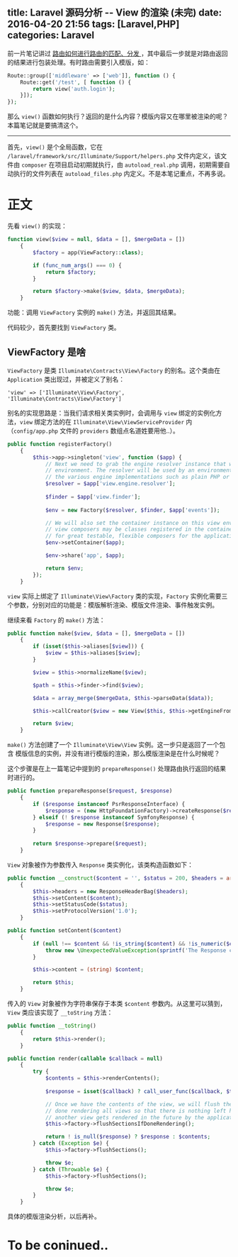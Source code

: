 
title: Laravel 源码分析 -- View 的渲染 (未完)
date: 2016-04-20 21:56
tags: [Laravel,PHP]
categories: Laravel
---

前一片笔记讲过 [ 路由如何进行路由的匹配、分发 ](http://b.fengbl.cn/2016/04/15/Laravel-sourcecode-how-route-work/#%E5%8C%B9%E9%85%8D%E7%BB%93%E6%9E%9C%E5%A4%84%E7%90%86) ，其中最后一步就是对路由返回的结果进行包装处理。有时路由需要引入模版，如：

```php
Route::group(['middleware' => ['web']], function () {
	Route::get('/test', [ function () {
		return view('auth.login');
	}]);
});
```

那么 `view()` 函数如何执行？返回的是什么内容？模版内容又在哪里被渲染的呢？本篇笔记就是要搞清这个。


<!-- more -->

---

首先，`view()` 是个全局函数，它在 `/laravel/framework/src/Illuminate/Support/helpers.php` 文件内定义，该文件由 `composer` 在项目启动初期就执行，由 `autoload_real.php` 调用，初期需要自动执行的文件列表在 `autoload_files.php` 内定义。不是本笔记重点，不再多说。

# 正文

先看 `view()` 的实现：

```php
function view($view = null, $data = [], $mergeData = [])
    {
        $factory = app(ViewFactory::class);

        if (func_num_args() === 0) {
            return $factory;
        }

        return $factory->make($view, $data, $mergeData);
    }
```

功能：调用 `ViewFactory` 实例的 `make()` 方法，并返回其结果。

代码较少，首先要找到 `ViewFactory` 类。

## ViewFactory 是啥

`ViewFactory`  是类 `Illuminate\Contracts\View\Factory` 的别名。这个类由在 `Application` 类出现过，并被定义了别名：

	'view' => ['Illuminate\View\Factory', 'Illuminate\Contracts\View\Factory']

别名的实现思路是：当我们请求相关类实例时，会调用与 `view` 绑定的实例化方法，`view` 绑定方法的在 `Illuminate\View\ViewServiceProvider` 内（`config/app.php`  文件的 `providers` 数组点名道姓要用他..）。

```php
public function registerFactory()
    {
        $this->app->singleton('view', function ($app) {
            // Next we need to grab the engine resolver instance that will be used by the
            // environment. The resolver will be used by an environment to get each of
            // the various engine implementations such as plain PHP or Blade engine.
            $resolver = $app['view.engine.resolver'];
            
            $finder = $app['view.finder'];
            
            $env = new Factory($resolver, $finder, $app['events']);

            // We will also set the container instance on this view environment since the
            // view composers may be classes registered in the container, which allows
            // for great testable, flexible composers for the application developer.
            $env->setContainer($app);

            $env->share('app', $app);

            return $env;
        });
    }
```
`view` 实际上绑定了 `Illuminate\View\Factory` 类的实现，`Factory` 实例化需要三个参数，分别对应的功能是：模版解析渲染、模版文件渲染、事件触发实例。

继续来看 `Factory` 的 `make()` 方法：

```php
public function make($view, $data = [], $mergeData = [])
    {
        if (isset($this->aliases[$view])) {
            $view = $this->aliases[$view];
        }

        $view = $this->normalizeName($view);

        $path = $this->finder->find($view);

        $data = array_merge($mergeData, $this->parseData($data));

        $this->callCreator($view = new View($this, $this->getEngineFromPath($path), $view, $path, $data));

        return $view;
    }
```

`make()` 方法创建了一个 `Illuminate\View\View` 实例。这一步只是返回了一个包含 模版信息的实例，并没有进行模版的渲染，那么模版渲染是在什么时候呢？

这个步骤是在上一篇笔记中提到的 `prepareResponse()` 处理路由执行返回的结果 时进行的。

```php
public function prepareResponse($request, $response)
    {
        if ($response instanceof PsrResponseInterface) {
            $response = (new HttpFoundationFactory)->createResponse($response);
        } elseif (! $response instanceof SymfonyResponse) {
            $response = new Response($response);
        }
        
        return $response->prepare($request);
    }
```

`View` 对象被作为参数传入 `Response` 类实例化，该类构造函数如下：

```php
public function __construct($content = '', $status = 200, $headers = array())
    {
        $this->headers = new ResponseHeaderBag($headers);
        $this->setContent($content);
        $this->setStatusCode($status);
        $this->setProtocolVersion('1.0');
    }

public function setContent($content)
    {
        if (null !== $content && !is_string($content) && !is_numeric($content) && !is_callable(array($content, '__toString'))) {
            throw new \UnexpectedValueException(sprintf('The Response content must be a string or object implementing __toString(), "%s" given.', gettype($content)));
        }

        $this->content = (string) $content;

        return $this;
    }
```

传入的 `View` 对象被作为字符串保存于本类 `$content` 参数内。从这里可以猜到，`View` 类应该实现了 `__toString` 方法：

```php
public function __toString()
    {
        return $this->render();
    }

public function render(callable $callback = null)
    {
        try {
            $contents = $this->renderContents();
            
            $response = isset($callback) ? call_user_func($callback, $this, $contents) : null;

            // Once we have the contents of the view, we will flush the sections if we are
            // done rendering all views so that there is nothing left hanging over when
            // another view gets rendered in the future by the application developer.
            $this->factory->flushSectionsIfDoneRendering();

            return ! is_null($response) ? $response : $contents;
        } catch (Exception $e) {
            $this->factory->flushSections();

            throw $e;
        } catch (Throwable $e) {
            $this->factory->flushSections();

            throw $e;
        }
    }
```

具体的模版渲染分析，以后再补。

# To be coninued..

